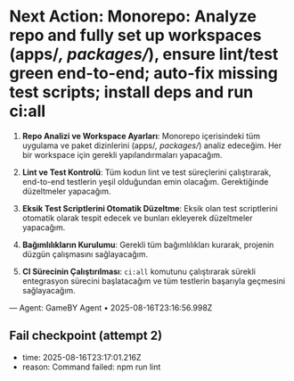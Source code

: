# Next Action: Monorepo: Analyze repo and fully set up workspaces (apps/*, packages/*), ensure lint/test green end-to-end; auto-fix missing test scripts; install deps and run ci:all

1. **Repo Analizi ve Workspace Ayarları**: Monorepo içerisindeki tüm uygulama ve paket dizinlerini (apps/*, packages/*) analiz edeceğim. Her bir workspace için gerekli yapılandırmaları yapacağım.

2. **Lint ve Test Kontrolü**: Tüm kodun lint ve test süreçlerini çalıştırarak, end-to-end testlerin yeşil olduğundan emin olacağım. Gerektiğinde düzeltmeler yapacağım.

3. **Eksik Test Scriptlerini Otomatik Düzeltme**: Eksik olan test scriptlerini otomatik olarak tespit edecek ve bunları ekleyerek düzeltmeler yapacağım.

4. **Bağımlılıkların Kurulumu**: Gerekli tüm bağımlılıkları kurarak, projenin düzgün çalışmasını sağlayacağım.

5. **CI Sürecinin Çalıştırılması**: `ci:all` komutunu çalıştırarak sürekli entegrasyon sürecini başlatacağım ve tüm testlerin başarıyla geçmesini sağlayacağım.

— Agent: GameBY Agent • 2025-08-16T23:16:56.998Z


## Fail checkpoint (attempt 2)
- time: 2025-08-16T23:17:01.216Z
- reason: Command failed: npm run lint
